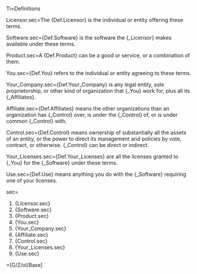 Ti=Definitions

Licensor.sec=The {Def.Licensor} is the individual or entity offering these terms.

Software.sec={Def.Software} is the software the {_Licensor} makes available under these terms.

Product.sec=A {Def.Product} can be a good or service, or a combination of them.

You.sec={Def.You} refers to the individual or entity agreeing to these terms.

Your_Company.sec={Def.Your_Company} is any legal entity, sole proprietorship, or other kind of organization that {_You} work for, plus all its {_Affiliates}.

Affiliate.sec={Def.Affiliates} means the other organizations than an organization has {_Control} over, is under the {_Control} of, or is under common {_Control} with.

Control.sec={Def.Control} means ownership of substantially all the assets of an entity, or the power to direct its management and policies by vote, contract, or otherwise.  {_Control} can be direct or indirect.

Your_Licenses.sec={Def.Your_Licenses} are all the licenses granted to {_You} for the {_Software} under these terms.

Use.sec={Def.Use} means anything you do with the {_Software} requiring one of your licenses.

sec=<ol><li>{Licensor.sec}</li><li>{Software.sec}</li><li>{Product.sec}</li><li>{You.sec}</li><li>{Your_Company.sec}</li><li>{Affiliate.sec}</li><li>{Control.sec}</li><li>{Your_Licenses.sec}</li><li>{Use.sec}</li></ol>

=[G/Z/ol/Base]